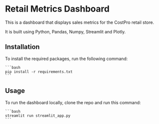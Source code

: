 
# Retail Metrics Dashboard

This is a dashboard that displays sales metrics for the CostPro retail store.

It is built using Python, Pandas, Numpy, Streamlit and Plotly.

## Installation

To install the required packages, run the following command:

    ```bash
    pip install -r requirements.txt
    ```

## Usage

To run the dashboard locally, clone the repo and run this command:

    ```bash
    streamlit run streamlit_app.py
    ```
